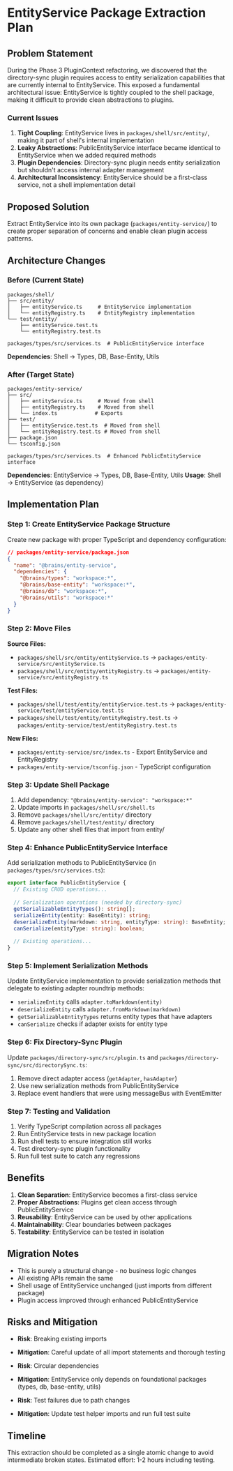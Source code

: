 # EntityService Package Extraction Plan

## Problem Statement

During the Phase 3 PluginContext refactoring, we discovered that the directory-sync plugin requires access to entity serialization capabilities that are currently internal to EntityService. This exposed a fundamental architectural issue: EntityService is tightly coupled to the shell package, making it difficult to provide clean abstractions to plugins.

### Current Issues

1. **Tight Coupling**: EntityService lives in `packages/shell/src/entity/`, making it part of shell's internal implementation
2. **Leaky Abstractions**: PublicEntityService interface became identical to EntityService when we added required methods
3. **Plugin Dependencies**: Directory-sync plugin needs entity serialization but shouldn't access internal adapter management
4. **Architectural Inconsistency**: EntityService should be a first-class service, not a shell implementation detail

## Proposed Solution

Extract EntityService into its own package (`packages/entity-service/`) to create proper separation of concerns and enable clean plugin access patterns.

## Architecture Changes

### Before (Current State)
```
packages/shell/
├── src/entity/
│   ├── entityService.ts     # EntityService implementation
│   └── entityRegistry.ts    # EntityRegistry implementation
└── test/entity/
    ├── entityService.test.ts
    └── entityRegistry.test.ts

packages/types/src/services.ts  # PublicEntityService interface
```

**Dependencies**: Shell → Types, DB, Base-Entity, Utils

### After (Target State)
```
packages/entity-service/
├── src/
│   ├── entityService.ts     # Moved from shell
│   ├── entityRegistry.ts    # Moved from shell
│   └── index.ts            # Exports
├── test/
│   ├── entityService.test.ts  # Moved from shell
│   └── entityRegistry.test.ts # Moved from shell
├── package.json
└── tsconfig.json

packages/types/src/services.ts  # Enhanced PublicEntityService interface
```

**Dependencies**: EntityService → Types, DB, Base-Entity, Utils
**Usage**: Shell → EntityService (as dependency)

## Implementation Plan

### Step 1: Create EntityService Package Structure

Create new package with proper TypeScript and dependency configuration:

```json
// packages/entity-service/package.json
{
  "name": "@brains/entity-service",
  "dependencies": {
    "@brains/types": "workspace:*",
    "@brains/base-entity": "workspace:*", 
    "@brains/db": "workspace:*",
    "@brains/utils": "workspace:*"
  }
}
```

### Step 2: Move Files

**Source Files:**
- `packages/shell/src/entity/entityService.ts` → `packages/entity-service/src/entityService.ts`
- `packages/shell/src/entity/entityRegistry.ts` → `packages/entity-service/src/entityRegistry.ts`

**Test Files:**
- `packages/shell/test/entity/entityService.test.ts` → `packages/entity-service/test/entityService.test.ts`
- `packages/shell/test/entity/entityRegistry.test.ts` → `packages/entity-service/test/entityRegistry.test.ts`

**New Files:**
- `packages/entity-service/src/index.ts` - Export EntityService and EntityRegistry
- `packages/entity-service/tsconfig.json` - TypeScript configuration

### Step 3: Update Shell Package

1. Add dependency: `"@brains/entity-service": "workspace:*"`
2. Update imports in `packages/shell/src/shell.ts`
3. Remove `packages/shell/src/entity/` directory
4. Remove `packages/shell/test/entity/` directory
5. Update any other shell files that import from entity/

### Step 4: Enhance PublicEntityService Interface

Add serialization methods to PublicEntityService (in `packages/types/src/services.ts`):

```typescript
export interface PublicEntityService {
  // Existing CRUD operations...
  
  // Serialization operations (needed by directory-sync)
  getSerializableEntityTypes(): string[];
  serializeEntity(entity: BaseEntity): string;
  deserializeEntity(markdown: string, entityType: string): BaseEntity;
  canSerialize(entityType: string): boolean;
  
  // Existing operations...
}
```

### Step 5: Implement Serialization Methods

Update EntityService implementation to provide serialization methods that delegate to existing adapter roundtrip methods:

- `serializeEntity` calls `adapter.toMarkdown(entity)`
- `deserializeEntity` calls `adapter.fromMarkdown(markdown)`
- `getSerializableEntityTypes` returns entity types that have adapters
- `canSerialize` checks if adapter exists for entity type

### Step 6: Fix Directory-Sync Plugin

Update `packages/directory-sync/src/plugin.ts` and `packages/directory-sync/src/directorySync.ts`:

1. Remove direct adapter access (`getAdapter`, `hasAdapter`)
2. Use new serialization methods from PublicEntityService
3. Replace event handlers that were using messageBus with EventEmitter

### Step 7: Testing and Validation

1. Verify TypeScript compilation across all packages
2. Run EntityService tests in new package location
3. Run shell tests to ensure integration still works
4. Test directory-sync plugin functionality
5. Run full test suite to catch any regressions

## Benefits

1. **Clean Separation**: EntityService becomes a first-class service
2. **Proper Abstractions**: Plugins get clean access through PublicEntityService
3. **Reusability**: EntityService can be used by other applications
4. **Maintainability**: Clear boundaries between packages
5. **Testability**: EntityService can be tested in isolation

## Migration Notes

- This is purely a structural change - no business logic changes
- All existing APIs remain the same
- Shell usage of EntityService unchanged (just imports from different package)
- Plugin access improved through enhanced PublicEntityService

## Risks and Mitigation

- **Risk**: Breaking existing imports
- **Mitigation**: Careful update of all import statements and thorough testing

- **Risk**: Circular dependencies
- **Mitigation**: EntityService only depends on foundational packages (types, db, base-entity, utils)

- **Risk**: Test failures due to path changes
- **Mitigation**: Update test helper imports and run full test suite

## Timeline

This extraction should be completed as a single atomic change to avoid intermediate broken states. Estimated effort: 1-2 hours including testing.